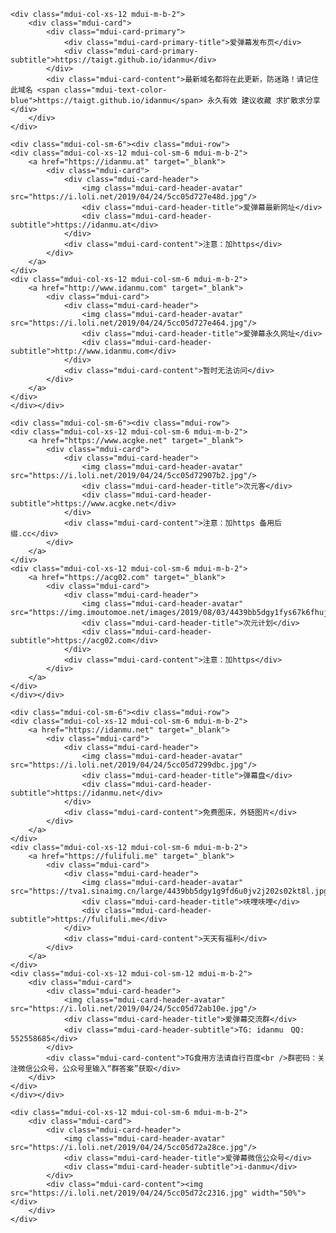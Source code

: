 
<!DOCTYPE html>
<html lang="zh-CN">
<head>
	<meta charset="utf-8">
	<meta name="viewport" content="width=device-width, initial-scale=1.0, maximum-scale=1.0, user-scalable=no" />
	<meta http-equiv="Cache-Control" content="no-transform" />
	<meta http-equiv="Cache-Control" content="no-siteapp" />
	<meta http-equiv="X-UA-Compatible" content="IE=Edge, chrome=1"/>
	<meta name="description" content="爱弹幕最新地址发布页">
	<title>爱弹幕 - 最新地址发布页</title>
	<link rel="icon" href="https://taigt.github.io/idanmu/favicon.ico" />
	<link href="https://cdnjs.cloudflare.com/ajax/libs/mdui/0.4.2/css/mdui.min.css" rel="stylesheet">
	<!-- HTML5 shim and Respond.js IE8 support of HTML5 elements and media queries -->
	<!--[if lt IE 9]>
		<script src="https://oss.maxcdn.com/libs/html5shiv/3.7.0/html5shiv.js"></script>
		<script src="https://oss.maxcdn.com/libs/respond.js/1.3.0/respond.min.js"></script>
	<![endif]-->
	<style>a{text-decoration:none}</style>
	<!-- Global site tag (gtag.js) - Google Analytics -->
	<script async src="https://www.googletagmanager.com/gtag/js?id=G-FM6ENQPSV2"></script>
	<script>
		window.dataLayer = window.dataLayer || [];
		function gtag(){dataLayer.push(arguments);}
		gtag('js', new Date());
		gtag('config', 'G-FM6ENQPSV2');
	</script>
</head>
<body class="mdui-theme-primary-black mdui-theme-accent-pink">

<div class="mdui-container mdui-m-t-2">
<div class="mdui-row">

	<div class="mdui-col-xs-12 mdui-m-b-2">
		<div class="mdui-card">
			<div class="mdui-card-primary">
				<div class="mdui-card-primary-title">爱弹幕发布页</div>
				<div class="mdui-card-primary-subtitle">https://taigt.github.io/idanmu</div>
			</div>
			<div class="mdui-card-content">最新域名都将在此更新，防迷路！请记住此域名 <span class="mdui-text-color-blue">https://taigt.github.io/idanmu</span> 永久有效 建议收藏 求扩散求分享</div>
		</div>
	</div>

	<div class="mdui-col-sm-6"><div class="mdui-row">
	<div class="mdui-col-xs-12 mdui-col-sm-6 mdui-m-b-2">
		<a href="https://idanmu.at" target="_blank">
			<div class="mdui-card">
				<div class="mdui-card-header">
					<img class="mdui-card-header-avatar" src="https://i.loli.net/2019/04/24/5cc05d727e48d.jpg"/>
					<div class="mdui-card-header-title">爱弹幕最新网址</div>
					<div class="mdui-card-header-subtitle">https://idanmu.at</div>
				</div>
				<div class="mdui-card-content">注意：加https</div>
			</div>
		</a>
	</div>
	<div class="mdui-col-xs-12 mdui-col-sm-6 mdui-m-b-2">
		<a href="http://www.idanmu.com" target="_blank">
			<div class="mdui-card">
				<div class="mdui-card-header">
					<img class="mdui-card-header-avatar" src="https://i.loli.net/2019/04/24/5cc05d727e464.jpg"/>
					<div class="mdui-card-header-title">爱弹幕永久网址</div>
					<div class="mdui-card-header-subtitle">http://www.idanmu.com</div>
				</div>
				<div class="mdui-card-content">暂时无法访问</div>
			</div>
		</a>
	</div>
	</div></div>

	<div class="mdui-col-sm-6"><div class="mdui-row">
	<div class="mdui-col-xs-12 mdui-col-sm-6 mdui-m-b-2">
		<a href="https://www.acgke.net" target="_blank">
			<div class="mdui-card">
				<div class="mdui-card-header">
					<img class="mdui-card-header-avatar" src="https://i.loli.net/2019/04/24/5cc05d72907b2.jpg"/>
					<div class="mdui-card-header-title">次元客</div>
					<div class="mdui-card-header-subtitle">https://www.acgke.net</div>
				</div>
				<div class="mdui-card-content">注意：加https 备用后缀.cc</div>
			</div>
		</a>
	</div>
	<div class="mdui-col-xs-12 mdui-col-sm-6 mdui-m-b-2">
		<a href="https://acg02.com" target="_blank">
			<div class="mdui-card">
				<div class="mdui-card-header">
					<img class="mdui-card-header-avatar" src="https://img.imoutomoe.net/images/2019/08/03/4439bb5dgy1fys67k6fhuj201n01nq2s.jpg"/>
					<div class="mdui-card-header-title">次元计划</div>
					<div class="mdui-card-header-subtitle">https://acg02.com</div>
				</div>
				<div class="mdui-card-content">注意：加https</div>
			</div>
		</a>
	</div>
	</div></div>

	<div class="mdui-col-sm-6"><div class="mdui-row">
	<div class="mdui-col-xs-12 mdui-col-sm-6 mdui-m-b-2">
		<a href="https://idanmu.net" target="_blank">
			<div class="mdui-card">
				<div class="mdui-card-header">
					<img class="mdui-card-header-avatar" src="https://i.loli.net/2019/04/24/5cc05d7299dbc.jpg"/>
					<div class="mdui-card-header-title">弹幕盘</div>
					<div class="mdui-card-header-subtitle">https://idanmu.net</div>
				</div>
				<div class="mdui-card-content">免费图床，外链图片</div>
			</div>
		</a>
	</div>
	<div class="mdui-col-xs-12 mdui-col-sm-6 mdui-m-b-2">
		<a href="https://fulifuli.me" target="_blank">
			<div class="mdui-card">
				<div class="mdui-card-header">
					<img class="mdui-card-header-avatar" src="https://tva1.sinaimg.cn/large/4439bb5dgy1g9fd6u0jv2j202s02kt8l.jpg"/>
					<div class="mdui-card-header-title">呋哩呋哩</div>
					<div class="mdui-card-header-subtitle">https://fulifuli.me</div>
				</div>
				<div class="mdui-card-content">天天有福利</div>
			</div>
		</a>
	</div>
	<div class="mdui-col-xs-12 mdui-col-sm-12 mdui-m-b-2">
		<div class="mdui-card">
			<div class="mdui-card-header">
				<img class="mdui-card-header-avatar" src="https://i.loli.net/2019/04/24/5cc05d72ab10e.jpg"/>
				<div class="mdui-card-header-title">爱弹幕交流群</div>
				<div class="mdui-card-header-subtitle">TG: idanmu　QQ: 552558685</div>
			</div>
			<div class="mdui-card-content">TG食用方法请自行百度<br />群密码：关注微信公众号，公众号里输入“群答案”获取</div>
		</div>
	</div>
	</div></div>

	<div class="mdui-col-xs-12 mdui-col-sm-6 mdui-m-b-2">
		<div class="mdui-card">
			<div class="mdui-card-header">
				<img class="mdui-card-header-avatar" src="https://i.loli.net/2019/04/24/5cc05d72a28ce.jpg"/>
				<div class="mdui-card-header-title">爱弹幕微信公众号</div>
				<div class="mdui-card-header-subtitle">i-danmu</div>
			</div>
			<div class="mdui-card-content"><img src="https://i.loli.net/2019/04/24/5cc05d72c2316.jpg" width="50%"></div>
		</div>
	</div>

</div>
</div>

</body>
</html>
